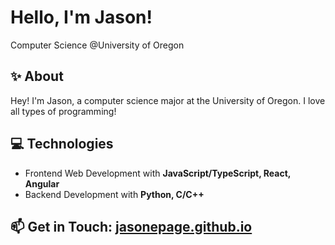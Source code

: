 # Hello, I'm Jason!
Computer Science @University of Oregon 
 
## :sparkles: About
Hey! I'm Jason, a computer science major at the University of Oregon. I love all types of programming!

## :computer: Technologies
- Frontend Web Development with **JavaScript/TypeScript, React, Angular**
- Backend Development with **Python, C/C++**

## :mailbox: Get in Touch: [jasonepage.github.io](https://jasonepage.github.io)
